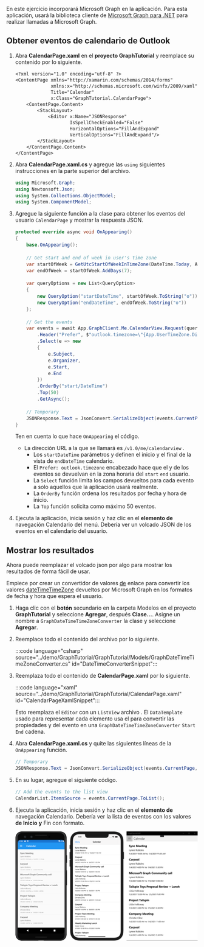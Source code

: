 <!-- markdownlint-disable MD002 MD041 -->

En este ejercicio incorporará Microsoft Graph en la aplicación. Para esta aplicación, usará la biblioteca cliente de [Microsoft Graph para .NET](https://github.com/microsoftgraph/msgraph-sdk-dotnet) para realizar llamadas a Microsoft Graph.

## <a name="get-calendar-events-from-outlook"></a>Obtener eventos de calendario de Outlook

1. Abra **CalendarPage.xaml** en el **proyecto GraphTutorial** y reemplace su contenido por lo siguiente.

    ```xaml
    <?xml version="1.0" encoding="utf-8" ?>
    <ContentPage xmlns="http://xamarin.com/schemas/2014/forms"
                 xmlns:x="http://schemas.microsoft.com/winfx/2009/xaml"
                 Title="Calendar"
                 x:Class="GraphTutorial.CalendarPage">
        <ContentPage.Content>
            <StackLayout>
                <Editor x:Name="JSONResponse"
                        IsSpellCheckEnabled="False"
                        HorizontalOptions="FillAndExpand"
                        VerticalOptions="FillAndExpand"/>
            </StackLayout>
        </ContentPage.Content>
    </ContentPage>
    ```

1. Abra **CalendarPage.xaml.cs** y agregue las `using` siguientes instrucciones en la parte superior del archivo.

    ```csharp
    using Microsoft.Graph;
    using Newtonsoft.Json;
    using System.Collections.ObjectModel;
    using System.ComponentModel;
    ```

1. Agregue la siguiente función a la clase para obtener los eventos del usuario `CalendarPage` y mostrar la respuesta JSON.

    ```csharp
    protected override async void OnAppearing()
    {
        base.OnAppearing();

        // Get start and end of week in user's time zone
        var startOfWeek = GetUtcStartOfWeekInTimeZone(DateTime.Today, App.UserTimeZone);
        var endOfWeek = startOfWeek.AddDays(7);

        var queryOptions = new List<QueryOption>
        {
            new QueryOption("startDateTime", startOfWeek.ToString("o")),
            new QueryOption("endDateTime", endOfWeek.ToString("o"))
        };

        // Get the events
        var events = await App.GraphClient.Me.CalendarView.Request(queryOptions)
            .Header("Prefer", $"outlook.timezone=\"{App.UserTimeZone.DisplayName}\"")
            .Select(e => new
            {
                e.Subject,
                e.Organizer,
                e.Start,
                e.End
            })
            .OrderBy("start/DateTime")
            .Top(50)
            .GetAsync();

        // Temporary
        JSONResponse.Text = JsonConvert.SerializeObject(events.CurrentPage, Formatting.Indented);
    }
    ```

    Ten en cuenta lo que hace `OnAppearing` el código.

    - La dirección URL a la que se llamará es `/v1.0/me/calendarview` .
        - Los `startDateTime` parámetros y definen el inicio y el final de la vista de `endDateTime` calendario.
        - El `Prefer: outlook.timezone` encabezado hace que el y de los eventos se devuelvan en la zona horaria del `start` `end` usuario.
        - La `Select` función limita los campos devueltos para cada evento a solo aquellos que la aplicación usará realmente.
        - La `OrderBy` función ordena los resultados por fecha y hora de inicio.
        - La `Top` función solicita como máximo 50 eventos.

1. Ejecuta la aplicación, inicia sesión y haz clic en el **elemento de** navegación Calendario del menú. Debería ver un volcado JSON de los eventos en el calendario del usuario.

## <a name="display-the-results"></a>Mostrar los resultados

Ahora puede reemplazar el volcado json por algo para mostrar los resultados de forma fácil de usar.

Empiece por crear un convertidor de valores [de](/xamarin/xamarin-forms/xaml/xaml-basics/data-binding-basics#binding-value-converters) enlace para convertir los valores [dateTimeTimeZone](/graph/api/resources/datetimetimezone?view=graph-rest-1.0) devueltos por Microsoft Graph en los formatos de fecha y hora que espera el usuario.

1. Haga clic con el **botón** secundario en la carpeta Modelos en el proyecto **GraphTutorial** y seleccione **Agregar**, después **Clase...**. Asigne un nombre a `GraphDateTimeTimeZoneConverter` la clase y seleccione **Agregar**.

1. Reemplace todo el contenido del archivo por lo siguiente.

    :::code language="csharp" source="../demo/GraphTutorial/GraphTutorial/Models/GraphDateTimeTimeZoneConverter.cs" id="DateTimeConverterSnippet":::

1. Reemplaza todo el contenido de **CalendarPage.xaml** por lo siguiente.

    :::code language="xaml" source="../demo/GraphTutorial/GraphTutorial/CalendarPage.xaml" id="CalendarPageXamlSnippet":::

    Esto reemplaza el `Editor` con un `ListView` archivo . El `DataTemplate` usado para representar cada elemento usa el para convertir las propiedades y del evento en una `GraphDateTimeTimeZoneConverter` `Start` `End` cadena.

1. Abra **CalendarPage.xaml.cs** y quite las siguientes líneas de la `OnAppearing` función.

    ```csharp
    // Temporary
    JSONResponse.Text = JsonConvert.SerializeObject(events.CurrentPage, Formatting.Indented);
    ```

1. En su lugar, agregue el siguiente código.

    ```csharp
    // Add the events to the list view
    CalendarList.ItemsSource = events.CurrentPage.ToList();
    ```

1. Ejecuta la aplicación, inicia sesión y haz clic en el **elemento de** navegación Calendario. Debería ver la lista de eventos con los valores **de Inicio** **y** Fin con formato.

    ![Captura de pantalla de la tabla de eventos](./images/calendar-page.png)
